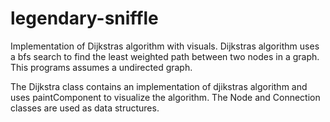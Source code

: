 # legendary-sniffle
Implementation of Dijkstras algorithm with visuals.
Dijkstras algorithm uses a bfs search to find the least weighted path between two nodes in a graph.
This programs assumes a undirected graph.

The Dijkstra class contains an implementation of djikstras algorithm and uses paintComponent to visualize the algorithm. The Node and Connection classes are used as data structures.
